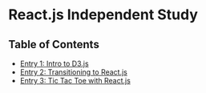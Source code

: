 # React.js Independent Study
## Table of Contents

- [Entry 1: Intro to D3.js](entries/entry_1.md)
- [Entry 2: Transitioning to React.js](entries/entry_2.md)
- [Entry 3: Tic Tac Toe with React.js](entries/entry_3.md)